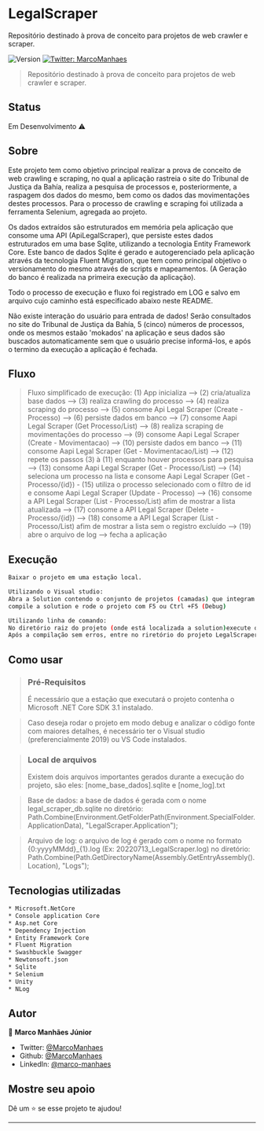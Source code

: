# LegalScraper
Repositório destinado à prova de conceito para projetos de web crawler e scraper.

<p>
  <img alt="Version" src="https://img.shields.io/badge/version- 1.1.1-blue.svg?cacheSeconds=2592000" />
  <a href="https://twitter.com/MarcoManhaes" target="_blank">
    <img alt="Twitter: MarcoManhaes" src="https://img.shields.io/twitter/follow/MarcoManhaes.svg?style=social" />
  </a>
</p>

> Repositório destinado à prova de conceito para projetos de web crawler e scraper.

## Status

Em Desenvolvimento ⚠️

## Sobre

Este projeto tem como objetivo principal realizar a prova de conceito de web crawling e scraping, no qual a aplicação rastreia o site do Tribunal de Justiça da Bahía, realiza a pesquisa de processos e, posteriormente, a raspagem dos dados do mesmo, bem como os dados das movimentações destes processos.
Para o processo de crawling e scraping foi utilizada a ferramenta Selenium, agregada ao projeto.

Os dados extraídos são estruturados em memória pela aplicação que consome uma API (ApiLegalScraper), que persiste estes dados estruturados em uma base Sqlite, utilizando a tecnologia Entity Framework Core.
Este banco de dados Sqlite é gerado e autogerenciado pela aplicação através da tecnologia Fluent Migration, que tem como principal objetivo o versionamento do mesmo através de scripts e mapeamentos. (A Geração do banco é realizada na primeira execução da aplicação).

Todo o processo de execução e fluxo foi registrado em LOG e salvo em arquivo cujo caminho está especificado abaixo neste README.

Não existe interação do usuário para entrada de dados!
Serão consultados no site do Tribunal de Justiça da Bahía, 5 (cinco) números de processos, onde os mesmos estaão 'mokados' na aplicação e seus dados são buscados automaticamente sem que o usuário precise informá-los, e após o termino da execução a aplicação é fechada.


## Fluxo
> Fluxo simplificado de execução:
> (1) App inicializa --> (2) cria/atualiza base dados --> (3) realiza crawling do processo --> (4) realiza scraping do processo --> (5) consome Api Legal Scraper (Create - Processo) --> (6) persiste dados em banco --> (7) consome Aapi Legal Scraper (Get Processo/List) --> (8) realiza scraping de movimentações do processo --> (9) consome Aapi Legal Scraper (Create - Movimentacao) --> (10) persiste dados em banco --> (11) consome Aapi Legal Scraper (Get - Movimentacao/List) --> (12) repete os passos (3) à (11) enquanto houver processos para pesquisa --> (13) consome Aapi Legal Scraper (Get - Processo/List) --> (14) seleciona um processo na lista e consome Aapi Legal Scraper (Get - Processo/{id}) - (15) utiliza o processo selecionado com o filtro de id e consome Aapi Legal Scraper (Update - Processo) --> (16) consome a API Legal Scraper (List - Processo/List) afim de mostrar a lista atualizada --> (17) consome a API Legal Scraper (Delete - Processo/{id}) --> (18) consome a API Legal Scraper (List - Processo/List) afim de mostrar a lista sem o registro excluído --> (19) abre o arquivo de log --> fecha a aplicação

## Execução

```sh
Baixar o projeto em uma estação local.

Utilizando o Visual studio:
Abra a Solution contendo o conjunto de projetos (camadas) que integram o projeto como um todo Legal Scraper, 
compile a solution e rode o projeto com F5 ou Ctrl +F5 (Debug)

Utilizando linha de comando:
No diretório raiz do projeto (onde está localizada a solution)execute o comando dotnet build.
Após a compilação sem erros, entre no riretório do projeto LegalScraper.Client execute o comando dotnet run.
```

## Como usar
> ### Pré-Requisitos
>   É necessário que a estação que executará o projeto contenha o Microsoft .NET Core SDK 3.1 instalado.

>   Caso deseja rodar o projeto em modo debug e analizar o código fonte com maiores detalhes, 
>   é necessário ter o Visual studio (preferencialmente 2019) ou VS Code instalados.

> ### Local de arquivos
> Existem dois arquivos importantes gerados durante a execução do projeto, são eles: [nome_base_dados].sqlite e [nome_log].txt

> Base de dados:  a base de dados é gerada com o nome legal_scraper_db.sqlite no diretório:
Path.Combine(Environment.GetFolderPath(Environment.SpecialFolder.ApplicationData), "LegalScraper.Application");

> Arquivo de log: o arquivo de log é gerado com o nome no formato {0:yyyyMMdd}_{1}.log (Ex: 20220713_LegalScraper.log) no diretório:
Path.Combine(Path.GetDirectoryName(Assembly.GetEntryAssembly().Location), "Logs");

## Tecnologias utilizadas

```sh
* Microsoft.NetCore
* Console application Core
* Asp.net Core
* Dependency Injection
* Entity Framework Core
* Fluent Migration
* Swashbuckle Swagger
* Newtonsoft.json
* Sqlite
* Selenium
* Unity
* NLog
```

## Autor

👤 **Marco Manhães Júnior**

* Twitter: [@MarcoManhaes](https://twitter.com/MarcoManhaes)
* Github: [@MarcoManhaes](https://github.com/MarcoManhaes)
* LinkedIn: [@marco-manhaes](https://linkedin.com/in/marco-manhaes)

## Mostre seu apoio

Dê um ⭐️ se esse projeto te ajudou!

***

